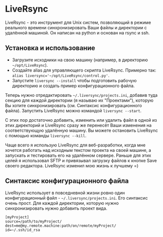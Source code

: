 LiveRsync
=========

LiveRsync - это инструмент для Unix систем, позволяющий в режиме реального времени синхронизировать
Ваши файлы и директории с удалённой машиной. Он написан на python и основан на rsync и ssh.


Установка и использование
-------------------------

 * Загрузите исходники на свою машину (например, в директорию `~/opt/LiveRsync`).
 * Создайте alias для управляющего скрипта LiveRsync. Примерно так: `alias liversync='~/opt/LiveRsync/control.py'`.
 * Запустите `liversync --install` чтобы подготовить рабочую директорию и создать пример конфигурационного файла.

Теперь нужно отредактировать `~/.liversync/projects.ini`, добавив туда секцию для каждой директории
(я называю их "Проектами"), которую Вы хотите синхронизировать (см. Синтаксис конфигурационного файла).
Запустить LiveRsync можно командой `liversync --start`.

С этих пор достаточно добавить, изменить или удалить файл в одной из этих директорий и LiveRsync
сразу же перенесёт Ваши изменения на соответствующую удалённую машину.
Вы можете остановить LiveRsync с помощью команды `liversync --kill`.

Чаще всего я использую LiveRsync для веб-разработки, когда мне хочется работать над исходным текстом
проекта на своей машине, а запускать и тестировать его на удалённом сервере.
Раньше для этих целей я использовал SFTP и привязывал загрузку файлов к кнопке Save своего редактора.
LiveRsync изменил мою жизнь к лучшему =)


Синтаксис конфигурационного файла
---------------------------------

LiveRsync использует в повседневной жизни ровно один конфигурационный файл - `~/.liversync/projects.ini`.
Его синтаксис очень прост. Для каждой директории, которую нужно синхронизировать нужно добавить проект вида.

    [myProject]
    source=/path/to/myProject/
    dest=me@my.remote.machine:path/on/remote/myProject/
    id=~/.ssh/id_rsa